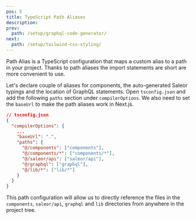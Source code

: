 ```yaml
---
pos: 5
title: TypeScript Path Aliases 
description:
prev:
  path: /setup/graphql-code-generator/
next:
  path: /setup/tailwind-css-styling/
---
```


Path Alias is a TypeScript configuration that maps a custom alias to a path in your project. Thanks to path aliases the import statements are short are more convenient to use. 

Let's declare couple of aliases for components, the auto-generated Saleor typings and the location of GraphQL statements. Open `tsconfig.json` and add the following `paths` section under `compilerOptions`. We also need to set the `baseUrl` to make the path aliases work in Next.js.

```json
// tsconfig.json
{
  "compilerOptions": {
    ...
    "baseUrl": ".",
    "paths": {
      "@/components": ["components"],
      "@/components/*": ["components/*"],
      "@/saleor/api": ["saleor/api"],
      "@/graphql": ["graphql"],
      "@/lib/*": ["lib/*"]
    }
  }
}
```

This path configuration will allow us to directly reference the files in the `components`, `saleor/api`, `graphql` and `lib` directories from anywhere in the project tree.